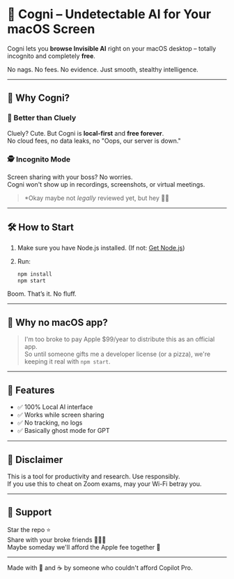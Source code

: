 # 🧠 Cogni – Undetectable AI for Your macOS Screen

Cogni lets you **browse Invisible AI** right on your macOS desktop – totally incognito and completely **free**.

No nags. No fees. No evidence. Just smooth, stealthy intelligence.

---

## 🚀 Why Cogni?

### 💸 Better than Cluely

Cluely? Cute. But Cogni is **local-first** and **free forever**.  
No cloud fees, no data leaks, no "Oops, our server is down."

### 🕵️ Incognito Mode

Screen sharing with your boss? No worries.  
Cogni won't show up in recordings, screenshots, or virtual meetings.  

> \*Okay maybe not _legally_ reviewed yet, but hey 🤷‍♂️

---

## 🛠️ How to Start

1. Make sure you have Node.js installed. (If not: [Get Node.js](https://nodejs.org/))
2. Run:

   ```bash
   npm install
   npm start
   ```

Boom. That’s it. No fluff.

---

## 🍏 Why no macOS app?

> I'm too broke to pay Apple $99/year to distribute this as an official app.  
> So until someone gifts me a developer license (or a pizza), we're keeping it real with `npm start`.

---

## 🧩 Features

- ✅ 100% Local AI interface
- ✅ Works while screen sharing
- ✅ No tracking, no logs
- ✅ Basically ghost mode for GPT

---

## 🧪 Disclaimer

This is a tool for productivity and research. Use responsibly.  
If you use this to cheat on Zoom exams, may your Wi-Fi betray you.

---

## 🫡 Support

Star the repo ⭐  
Share with your broke friends 🧑‍🤝‍🧑  
Maybe someday we'll afford the Apple fee together 🙌

---

Made with 🍜 and ☕ by someone who couldn't afford Copilot Pro.
